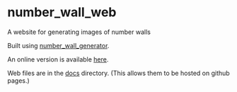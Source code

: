 # number_wall_web
A website for generating images of number walls

Built using [number_wall_generator](https://github.com/313ctric/number_wall_generator).

An online version is available [here](https://313ctric.github.io/number_wall_web/index.html).

Web files are in the [docs](/docs) directory. (This allows them to be hosted on github pages.)
